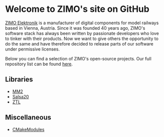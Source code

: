 # Welcome to ZIMO's site on GitHub

[ZIMO Elektronik](http://zimo.at) is a manufacturer of digital components for model railways based in Vienna, Austria. Since it was founded 40 years ago, ZIMO's software stack has always been written by passionate developers who love to tinker with their products. Now we want to give others the opportunity to do the same and have therefore decided to release parts of our software under permissive licenses.

Below you can find a selection of ZIMO's open-source projects. Our full repository list can be found [here](https://github.com/orgs/ZIMO-Elektronik/repositories).

## Libraries
- [MM2](https://github.com/ZIMO-Elektronik/MM2)
- [Salsa20](https://github.com/ZIMO-Elektronik/Salsa20)
- [ZTL](https://github.com/ZIMO-Elektronik/ZTL)

## Miscellaneous
- [CMakeModules](https://github.com/ZIMO-Elektronik/CMakeModules)
